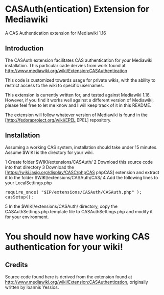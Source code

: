 CASAuth(entication) Extension for Mediawiki
===========================================

A CAS Authentication extension for Mediawiki 1.16

Introduction
------------

The CASAuth extension facilitates CAS authentication for your Mediawiki installation.  This particular cade dervies from work found at http://www.mediawiki.org/wiki/Extension:CASAuthentication

This code is customized towards usage for private wikis, with the ability to restrict access to the wiki to specific usernames.

This extension is currently written for, and tested against Mediawiki 1.16.  However, if you find it works well against a different version of Mediawiki, please feel free to let me know and I will keep track of it in this README.

The extension will follow whatever version of Mediawiki is found in the [http://fedoraproject.org/wiki/EPEL EPEL] repository.

Installation
------------

Assuming a working CAS system, installation should take under 15 minutes.  Assume $WIKI is the directory for your wiki.

1 Create folder $WIKI/extensions/CASAuth/
2 Download this source code into that directory
3 Download the [https://wiki.jasig.org/display/CASC/phpCAS phpCAS] extension and extract it to the folder $WIKI/extensions/CASAuth/CAS/
4 Add the following lines to your LocalSettings.php
<pre>
require_once( "$IP/extensions/CASAuth/CASAuth.php" );
casSetup();
</pre>
5 In the $WIKI/extensions/CASAuth/ directory, copy the CASAuthSettings.php.template file to CASAuthSettings.php and modify it for your environment.
# You should now have working CAS authentication for your wiki!

Credits
-------

Source code found here is derived from the extension found at http://www.mediawiki.org/wiki/Extension:CASAuthentication, originally written by Ioannis Yessios.